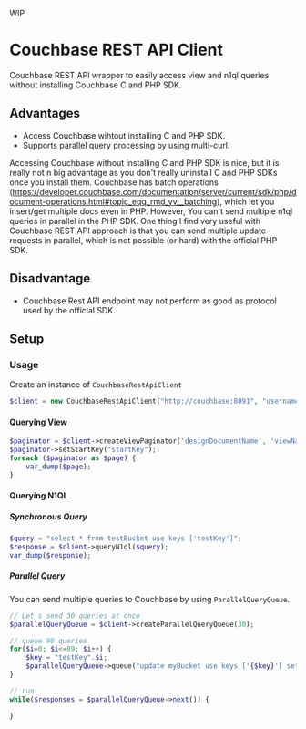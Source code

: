 WIP

# Couchbase REST API Client
Couchbase REST API wrapper to easily access view and n1ql queries without installing Couchbase C and PHP SDK.

## Advantages

- Access Couchbase wihtout installing C and PHP SDK.
- Supports parallel query processing by using multi-curl.

Accessing Couchbase without installing C and PHP SDK is nice, but it is really not n big advantage as you don't really
uninstall C and PHP SDKs once you install them. Couchbase has batch operations (https://developer.couchbase.com/documentation/server/current/sdk/php/document-operations.html#topic_eqq_rmd_yv__batching), which
let you insert/get multiple docs even in PHP. However, You can't send multiple n1ql queries in parallel in the PHP SDK. One thing I find very useful with Couchbase REST API approach is that you can send multiple
update requests in parallel, which is not possible (or hard) with the official PHP SDK.

## Disadvantage
- Couchbase Rest API endpoint may not perform as good as protocol used by the official SDK.

## Setup

### Usage

Create an instance of ```CouchbaseRestApiClient```
```php
$client = new CouchbaseRestApiClient("http://couchbase:8091", "username", "password");
```

#### Querying View
```php
$paginator = $client->createViewPaginator('designDocumentName', 'viewName');
$paginator->setStartKey("startKey");
foreach ($paginator as $page) {
    var_dump($page);
}
```

#### Querying N1QL

##### Synchronous Query
```php
$query = "select * from testBucket use keys ['testKey']";
$response = $client->queryN1ql($query);
var_dump($response);
```

##### Parallel Query
You can send multiple queries to Couchbase by using ```ParallelQueryQueue```.
```php
// Let's send 30 queries at once
$parallelQueryQueue = $client->createParallelQueryQueue(30);

// queue 90 queries
for($i=0; $i<=89; $i++) {
    $key = "testKey".$i;
    $parallelQueryQueue->queue("update myBucket use keys ['{$key}'] set index=$i";
}

// run
while($responses = $parallelQueryQueue->next()) {

}
```
